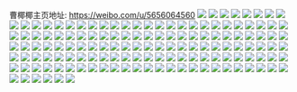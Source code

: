 曹椰椰主页地址: https://weibo.com/u/5656064560 
![](https://wx4.sinaimg.cn/mw2000/006aMgLKgy1h8v3r5vvczj32c0340npd.jpg) 
![](https://wx4.sinaimg.cn/mw2000/006aMgLKgy1h8v3r7gozsj318g1n9tss.jpg) 
![](https://wx4.sinaimg.cn/mw2000/006aMgLKgy1h8v3raeji5j31o0280npe.jpg) 
![](https://wx4.sinaimg.cn/mw2000/006aMgLKgy1h8v3rdfsh9j32c0340hdu.jpg) 
![](https://wx4.sinaimg.cn/mw2000/006aMgLKgy1h8v3ridot7j30sg0q0n5p.jpg) 
![](https://wx4.sinaimg.cn/mw2000/006aMgLKgy1h8v3rhb4yaj32c0340qv6.jpg) 
![](https://wx4.sinaimg.cn/mw2000/006aMgLKgy1h8v3rlxynuj32c0340qv7.jpg) 
![](https://wx4.sinaimg.cn/mw2000/006aMgLKgy1h8v3rpzopbj32c0340npe.jpg) 
![](https://wx4.sinaimg.cn/mw2000/006aMgLKgy1h8v3rt5fycj32c0340hdu.jpg) 
![](https://wx4.sinaimg.cn/mw2000/006aMgLKgy1h8v3ru10g1j30us0u00xa.jpg) 
![](https://wx4.sinaimg.cn/mw2000/006aMgLKgy1h8v3r3w77nj32c0340npe.jpg) 
![](https://wx4.sinaimg.cn/mw2000/006aMgLKgy1h8v3ryllsqj32c0340e84.jpg) 
![](https://wx4.sinaimg.cn/mw2000/006aMgLKgy1h8v3s40rzjj32c0340hdx.jpg) 
![](https://wx4.sinaimg.cn/mw2000/006aMgLKgy1h8v3s7e96vj32c0340kjm.jpg) 
![](https://wx4.sinaimg.cn/mw2000/006aMgLKgy1h8v3scx31hj32c03401l0.jpg) 
![](https://wx4.sinaimg.cn/mw2000/006aMgLKgy1h8v3sgcucrj32c0340b2a.jpg) 
![](https://wx4.sinaimg.cn/mw2000/006aMgLKgy1h8v3sju8bnj32c03401kz.jpg) 
![](https://wx4.sinaimg.cn/mw2000/006aMgLKgy1h8v3sotx9hj32c0340u0z.jpg) 
![](https://wx4.sinaimg.cn/mw2000/006aMgLKgy1h772o8hmdoj324836c7wj.jpg) 
![](https://wx4.sinaimg.cn/mw2000/006aMgLKgy1h772odpwe1j324836cx6q.jpg) 
![](https://wx4.sinaimg.cn/mw2000/006aMgLKgy1h772om7b8rj324836c4qr.jpg) 
![](https://wx4.sinaimg.cn/mw2000/006aMgLKgy1h772pb94lzj324836cu0z.jpg) 
![](https://wx4.sinaimg.cn/mw2000/006aMgLKgy1h772pgg807j324836c153.jpg) 
![](https://wx4.sinaimg.cn/mw2000/006aMgLKgy1h77175dfq3j323s36cqv7.jpg) 
![](https://wx4.sinaimg.cn/mw2000/006aMgLKgy1h772q8a426j324836cgso.jpg) 
![](https://wx4.sinaimg.cn/mw2000/006aMgLKgy1h772o079zbj324836ce83.jpg) 
![](https://wx4.sinaimg.cn/mw2000/006aMgLKgy1h772qqna5bj324836cu0y.jpg) 
![](https://wx4.sinaimg.cn/mw2000/006aMgLKgy1h74x6wxmc8j32c0340hdv.jpg) 
![](https://wx4.sinaimg.cn/mw2000/006aMgLKgy1h6hvmezr34j322o340hdv.jpg) 
![](https://wx4.sinaimg.cn/mw2000/006aMgLKgy1h6hvqn95clj324836cjyq.jpg) 
![](https://wx4.sinaimg.cn/mw2000/006aMgLKgy1h6hvmh6fk4j324836c4qs.jpg) 
![](https://wx4.sinaimg.cn/mw2000/006aMgLKgy1h6hvmo57r1j32c0340b2c.jpg) 
![](https://wx4.sinaimg.cn/mw2000/006aMgLKgy1h6hvqv039ej32c03407wk.jpg) 
![](https://wx4.sinaimg.cn/mw2000/006aMgLKgy1h6hvmtnh0sj32c03407sh.jpg) 
![](https://wx4.sinaimg.cn/mw2000/006aMgLKgy1h6hvrp9q4wj32c0340e84.jpg) 
![](https://wx4.sinaimg.cn/mw2000/006aMgLKgy1h657mcg0jpj325a2v2u11.jpg) 
![](https://wx4.sinaimg.cn/mw2000/006aMgLKgy1h657m53xiqj32c0340x6q.jpg) 
![](https://wx4.sinaimg.cn/mw2000/006aMgLKgy1h657me4fapj31pf2k54qp.jpg) 
![](https://wx4.sinaimg.cn/mw2000/006aMgLKgy1h657m7y8hdj324836ckjm.jpg) 
![](https://wx4.sinaimg.cn/mw2000/006aMgLKgy1h657mv4nemj32c0340npd.jpg) 
![](https://wx4.sinaimg.cn/mw2000/006aMgLKgy1h5nx1cxgn4j30wh16xn7x.jpg) 
![](https://wx4.sinaimg.cn/mw2000/006aMgLKgy1h5nx1j5fzgj30u013udvj.jpg) 
![](https://wx4.sinaimg.cn/mw2000/006aMgLKgy1h5nx1nj8fmj30u013s4c0.jpg) 
![](https://wx4.sinaimg.cn/mw2000/006aMgLKgy1h5nx1bvip3j30wh16kqcv.jpg) 
![](https://wx4.sinaimg.cn/mw2000/006aMgLKgy1h49seo2whwj31o02804qq.jpg) 
![](https://wx4.sinaimg.cn/mw2000/006aMgLKgy1h49seyii23j31o02807wj.jpg) 
![](https://wx4.sinaimg.cn/mw2000/006aMgLKgy1h49sfbag3kj31o02807wj.jpg) 
![](https://wx4.sinaimg.cn/mw2000/006aMgLKgy1h49se62aqvj31o0280x6q.jpg) 
![](https://wx4.sinaimg.cn/mw2000/006aMgLKgy1h49sg97kqjj31o0280qv6.jpg) 
![](https://wx4.sinaimg.cn/mw2000/006aMgLKgy1h1kvyn2fi0j32c02q74qt.jpg) 
![](https://wx4.sinaimg.cn/mw2000/006aMgLKgy1h1kvz1gecwj32c0340npg.jpg) 
![](https://wx4.sinaimg.cn/mw2000/006aMgLKgy1h1kvz7d2ttj32c03407wi.jpg) 
![](https://wx4.sinaimg.cn/mw2000/006aMgLKgy1h1kvzcxpd9j32c03407wl.jpg) 
![](https://wx4.sinaimg.cn/mw2000/006aMgLKgy1h1kvzkfu5ej32c0340u10.jpg) 
![](https://wx4.sinaimg.cn/mw2000/006aMgLKgy1h1kvznmm7ej32c0340qv8.jpg) 
![](https://wx4.sinaimg.cn/mw2000/006aMgLKgy1h0xmtpoqtdj31c01oxqt0.jpg) 
![](https://wx4.sinaimg.cn/mw2000/006aMgLKgy1h0xmtoqdgtj31c01pjhcd.jpg) 
![](https://wx4.sinaimg.cn/mw2000/006aMgLKgy1h0eibeoaeuj32bc334u0x.jpg) 
![](https://wx4.sinaimg.cn/mw2000/006aMgLKgy1h0eib1ztcij32c02c0qv5.jpg) 
![](https://wx4.sinaimg.cn/mw2000/006aMgLKgy1h0eib09ww6j322c22cqv5.jpg) 
![](https://wx4.sinaimg.cn/mw2000/006aMgLKgy1h0eib6uicej33342bcx6p.jpg) 
![](https://wx4.sinaimg.cn/mw2000/006aMgLKgy1h0eib58l9uj32bc334b2a.jpg) 
![](https://wx4.sinaimg.cn/mw2000/006aMgLKgy1h0eiba7tj9j32bc3344qq.jpg) 
![](https://wx4.sinaimg.cn/mw2000/006aMgLKgy1h0eib2o6wvj32bc3347cc.jpg) 
![](https://wx4.sinaimg.cn/mw2000/006aMgLKgy1h0eibd159hj32bc2bc4qq.jpg) 
![](https://wx4.sinaimg.cn/mw2000/006aMgLKgy1h0eib8bpjpj32bc334kjl.jpg) 
![](https://wx4.sinaimg.cn/mw2000/006aMgLKgy1gz8nxuvknnj31c01s04qp.jpg) 
![](https://wx4.sinaimg.cn/mw2000/006aMgLKgy1gz8nxyrsxuj325d2v6kjm.jpg) 
![](https://wx4.sinaimg.cn/mw2000/006aMgLKgy1gz8nxwx8z7j33402c01kz.jpg) 
![](https://wx4.sinaimg.cn/mw2000/006aMgLKgy1gz8nxzwepuj31c01s01kx.jpg) 
![](https://wx4.sinaimg.cn/mw2000/006aMgLKgy1gxreasaq1cj31c01s0tyr.jpg) 
![](https://wx4.sinaimg.cn/mw2000/006aMgLKgy1gxrec2u3wsj32bc334ayu.jpg) 
![](https://wx4.sinaimg.cn/mw2000/006aMgLKgy1gxreaiw27oj31c01s0no1.jpg) 
![](https://wx4.sinaimg.cn/mw2000/006aMgLKgy1gxrec6b1vmj32bc3347wh.jpg) 
![](https://wx4.sinaimg.cn/mw2000/006aMgLKgy1gxreaes045j31c01s0e2j.jpg) 
![](https://wx4.sinaimg.cn/mw2000/006aMgLKgy1gxrech8rhoj32bc334hdu.jpg) 
![](https://wx4.sinaimg.cn/mw2000/006aMgLKgy1gx48czpkgqj32c0340b2a.jpg) 
![](https://wx4.sinaimg.cn/mw2000/006aMgLKgy1gx48d3tbfsj32c0340qv7.jpg) 
![](https://wx4.sinaimg.cn/mw2000/006aMgLKgy1gx48d5ljlhj32c0340hdt.jpg) 
![](https://wx4.sinaimg.cn/mw2000/006aMgLKgy1gx48d84u5jj322o2qonpe.jpg) 
![](https://wx4.sinaimg.cn/mw2000/006aMgLKgy1gx0z40zl1lj32bc2bckjl.jpg) 
![](https://wx4.sinaimg.cn/mw2000/006aMgLKgy1gx0z4cz04pj32bc334kjm.jpg) 
![](https://wx4.sinaimg.cn/mw2000/006aMgLKgy1gx0z57hjd1j32bc334b29.jpg) 
![](https://wx4.sinaimg.cn/mw2000/006aMgLKgy1gx0z4utwpnj32bc334e82.jpg) 
![](https://wx4.sinaimg.cn/mw2000/006aMgLKgy1gx0z4rpj8yj32c02c04qt.jpg) 
![](https://wx4.sinaimg.cn/mw2000/006aMgLKgy1gx0z50hq1rj33342bcx6q.jpg) 
![](https://wx4.sinaimg.cn/mw2000/006aMgLKgy1gx0z5d2ekgj328a28ab2a.jpg) 
![](https://wx4.sinaimg.cn/mw2000/006aMgLKgy1gx0z5ly01dj32bc334e82.jpg) 
![](https://wx4.sinaimg.cn/mw2000/006aMgLKgy1gx0z5iceg3j32bc2bc7wh.jpg) 
![](https://wx4.sinaimg.cn/mw2000/006aMgLKgy1gw7rfvtpq8j32c0340x6s.jpg) 
![](https://wx4.sinaimg.cn/mw2000/006aMgLKgy1gw7rg2nch4j31o0280x6p.jpg) 
![](https://wx4.sinaimg.cn/mw2000/006aMgLKgy1gw7rgagl1qj32c0340qv6.jpg) 
![](https://wx4.sinaimg.cn/mw2000/006aMgLKgy1gw7rgeb324j32bc334hdu.jpg) 
![](https://wx4.sinaimg.cn/mw2000/006aMgLKgy1gvfrx6neanj60qo0qo79302.jpg) 
![](https://wx4.sinaimg.cn/mw2000/006aMgLKgy1gtc3q14t29j30u05is1gv.jpg) 
![](https://wx4.sinaimg.cn/mw2000/006aMgLKgy1gs9yeudw4yj30u011djwd.jpg) 
![](https://wx4.sinaimg.cn/mw2000/006aMgLKgy1gs9yevkrihj30u0140q8e.jpg) 
![](https://wx4.sinaimg.cn/mw2000/006aMgLKgy1gs9yewba3oj30u0140q8h.jpg) 
![](https://wx4.sinaimg.cn/mw2000/006aMgLKgy1gs9yex207uj30u0140tei.jpg) 
![](https://wx4.sinaimg.cn/mw2000/006aMgLKgy1grx8u73vnmj30u014aaec.jpg) 
![](https://wx4.sinaimg.cn/mw2000/006aMgLKgy1grx8u8caruj30u0149wjs.jpg) 
![](https://wx4.sinaimg.cn/mw2000/006aMgLKgy1grx9b00cikj30u0140wrk.jpg) 
![](https://wx4.sinaimg.cn/mw2000/006aMgLKgy1grx9b1ifv1j30u0140dt1.jpg) 
![](https://wx4.sinaimg.cn/mw2000/006aMgLKgy1grx9b2n5mhj30u014an1l.jpg) 
![](https://wx4.sinaimg.cn/mw2000/006aMgLKgy1grx9b3xtm1j30u0140jx8.jpg) 
![](https://wx4.sinaimg.cn/mw2000/006aMgLKgy1grx9b4y4b6j30u014f472.jpg) 
![](https://wx4.sinaimg.cn/mw2000/006aMgLKgy1grx9b69s80j30u01407ds.jpg) 
![](https://wx4.sinaimg.cn/mw2000/006aMgLKgy1grx9b7frsmj30u0140wns.jpg) 
![](https://wx4.sinaimg.cn/mw2000/006aMgLKgy1grb3gp4zcmj30u014076w.jpg) 
![](https://wx4.sinaimg.cn/mw2000/006aMgLKgy1gr9foh81haj30u0140jvz.jpg) 
![](https://wx4.sinaimg.cn/mw2000/006aMgLKgy1gr9foiy71aj31400u043i.jpg) 
![](https://wx4.sinaimg.cn/mw2000/006aMgLKgy1gr9fom8d9fj30u0140q9z.jpg) 
![](https://wx4.sinaimg.cn/mw2000/006aMgLKgy1gr9foi13ylj30u011iwjo.jpg) 
![](https://wx4.sinaimg.cn/mw2000/006aMgLKgy1gr9fokpc46j30u01407ap.jpg) 
![](https://wx4.sinaimg.cn/mw2000/006aMgLKgy1gr9fp30iu8j30u0140wi9.jpg) 
![](https://wx4.sinaimg.cn/mw2000/006aMgLKgy1ghdpn6dh78j30u0140n0r.jpg) 
![](https://wx4.sinaimg.cn/mw2000/006aMgLKgy1ghdpn7lcg6j30u0140jt0.jpg) 
![](https://wx4.sinaimg.cn/mw2000/006aMgLKgy1ghdpnc2uflj30u0140gwk.jpg) 
![](https://wx4.sinaimg.cn/mw2000/006aMgLKgy1ghdpnat0o0j30u0140q8c.jpg) 
![](https://wx4.sinaimg.cn/mw2000/006aMgLKgy1ghdpn9bl7uj31400u07bv.jpg) 
![](https://wx4.sinaimg.cn/mw2000/006aMgLKgy1ghdpna3xz4j31400u0jzd.jpg) 
![](https://wx4.sinaimg.cn/mw2000/006aMgLKgy1ghdpndcxx3j31400u07co.jpg) 
![](https://wx4.sinaimg.cn/mw2000/006aMgLKgy1ghdpne82z2j30u0140779.jpg) 
![](https://wx4.sinaimg.cn/mw2000/006aMgLKgy1ghdpn8hhz5j30u0140ajf.jpg) 
![](https://wx4.sinaimg.cn/mw2000/006aMgLKgy1get1mynpp0j31jk1j5x65.jpg) 
![](https://wx4.sinaimg.cn/mw2000/006aMgLKgy1gaxoijspr3j30rs3cd1kx.jpg) 
![](https://wx4.sinaimg.cn/mw2000/006aMgLKly1g3dngl1z29j30u0140tmz.jpg) 
![](https://wx4.sinaimg.cn/mw2000/006aMgLKly1g3dngnahvvj30u0140aqw.jpg) 
![](https://wx4.sinaimg.cn/mw2000/006aMgLKly1g3dngo9vjbj30u0140n0q.jpg) 
![](https://wx4.sinaimg.cn/mw2000/006aMgLKly1g3dngplzt9j30u0140n9m.jpg) 
![](https://wx4.sinaimg.cn/mw2000/006aMgLKly1g3dngrbbzuj30u0140dtp.jpg) 
![](https://wx4.sinaimg.cn/mw2000/006aMgLKly1g3dngt12krj30u0140ama.jpg) 
![](https://wx4.sinaimg.cn/mw2000/006aMgLKly1g3dngv3wakj30u0140wv2.jpg) 
![](https://wx4.sinaimg.cn/mw2000/006aMgLKly1g3dngwnzkej30u014044r.jpg) 
![](https://wx4.sinaimg.cn/mw2000/006aMgLKly1g3dngxgn7pj30u0140n2p.jpg) 
![](https://wx4.sinaimg.cn/mw2000/006aMgLKly1g0ovriwuxsj30j609st91.jpg) 
![](https://wx4.sinaimg.cn/mw2000/006aMgLKly1g0egtupibij30rs0yhwis.jpg) 
![](https://wx4.sinaimg.cn/mw2000/006aMgLKly1g06d5o06fgj30hs0hsjta.jpg) 
![](https://wx4.sinaimg.cn/mw2000/006aMgLKly1fyh2w3pe81j30u0140dip.jpg) 
